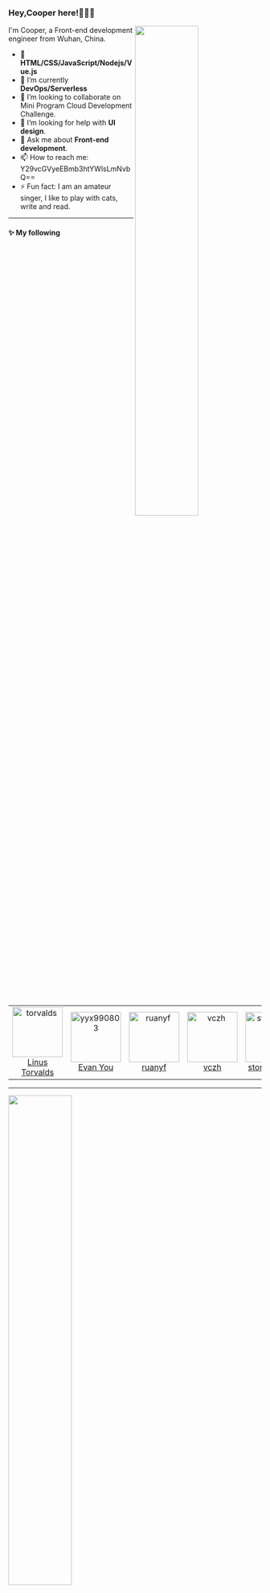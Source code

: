 ### Hey,Cooper here!👨🏻‍💻

[<img align="right" width="50%" src="https://github-readme-stats.vercel.app/api?username=cooper1x&show_icons=true">](https://github-readme-stats.vercel.app/api?username=cooper1x&show_icons=true)
I'm Cooper, a Front-end development engineer from Wuhan, China.
- 🔭 **HTML/CSS/JavaScript/Nodejs/Vue.js**
- 🌱 I’m currently **DevOps/Serverless**
- 👯 I’m looking to collaborate on Mini Program Cloud Development Challenge.
- 🤔 I’m looking for help with **UI design**.
- 💬 Ask me about **Front-end development**.
- 📫 How to reach me: Y29vcGVyeEBmb3htYWlsLmNvbQ==
- ⚡ Fun fact: I am an amateur singer, I like to play with cats, write and read.
---

#### :sparkles: My following

<!--START_SECTION:top-followers-->
<table>
  <tr>
    <td align="center">
      <a href="https://github.com/torvalds">
        <img src="https://avatars.githubusercontent.com/u/1024025" width="100px;" alt="torvalds"/>
      </a>
      <br />
      <a href="https://github.com/torvalds">Linus Torvalds</a>
    </td>
    <td align="center">
      <a href="https://github.com/yyx990803">
        <img src="https://avatars.githubusercontent.com/u/499550?s=460&u=de41ec9325e8a92e281b96a1514a0fd1cd81ad4a" width="100px;" alt="yyx990803"/>
      </a>
      <br />
      <a href="https://github.com/yyx990803">Evan You</a>
    </td>
    <td align="center">
      <a href="https://github.com/ruanyf">
        <img src="https://avatars.githubusercontent.com/u/905434" width="100px;" alt="ruanyf"/>
      </a>
      <br />
      <a href="https://github.com/ruanyf">ruanyf</a>
    </td>
    <td align="center">
      <a href="https://github.com/vczh">
        <img src="https://avatars.githubusercontent.com/u/773569" width="100px;" alt="vczh"/>
      </a>
      <br />
      <a href="https://github.com/vczh">vczh</a>
    </td>
    <td align="center">
      <a href="https://github.com/stormzhang">
        <img src="https://avatars.githubusercontent.com/u/2267900" width="100px;" alt="stormzhang"/>
      </a>
      <br />
      <a href="https://github.com/stormzhang">stormzhang</a>
    </td>
    <td align="center">
      <a href="https://github.com/justjavac">
        <img src="https://avatars.githubusercontent.com/u/359395" width="100px;" alt="justjavac"/>
      </a>
      <br />
      <a href="https://github.com/justjavac">迷渡</a>
    </td>
    <td align="center">
      <a href="https://github.com/mqyqingfeng">
        <img src="https://avatars.githubusercontent.com/u/11458263" width="100px;" alt="mqyqingfeng"/>
      </a>
      <br />
      <a href="https://github.com/2014CAIS01">mqyqingfeng</a>
    </td>
  </tr>
</table>
<!--END_SECTION:top-followers-->

---

[<img align="left" width="50%" src="https://count.getloli.com/get/@cooper1x?theme=rule34">](https://count.getloli.com/get/@cooper1x?theme=rule34)





<!--
注释
![PV](https://visitor-badge.glitch.me/badge?page_id=cooper1x.readme)
- 😄 Pronouns: ...
-->
